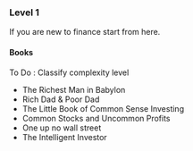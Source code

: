 ### Level 1 

If you are new to finance start from here. 

#### Books

To Do : Classify complexity level

- The Richest Man in Babylon
- Rich Dad & Poor Dad
- The Little Book of Common Sense Investing
- Common Stocks and Uncommon Profits
- One up no wall street
- The Intelligent Investor
